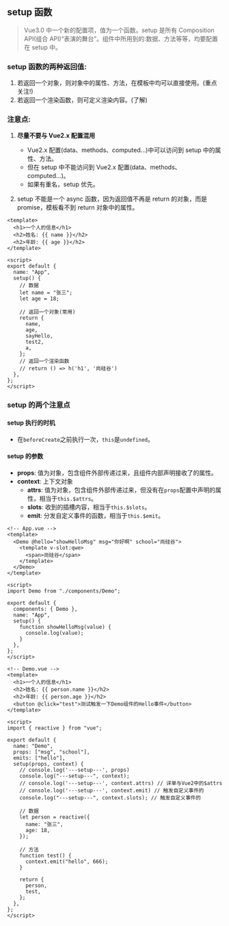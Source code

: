 ## setup 函数

> Vue3.0 中一个新的配置项，值为一个函数。setup 是所有 Composition API(组合 API)“表演的舞台”。组件中所用到的:数据、方法等等，均要配置在 setup 中。

### setup 函数的两种返回值:

1. 若返回一个对象，则对象中的属性、方法，在模板中均可以直接使用。(重点关注!)
2. 若返回一个渲染函数，则可定义渲染内容。(了解)

### 注意点:

1. **尽量不要与 Vue2.x 配置混用**

   - Vue2.x 配置(data、methods、computed...)中可以访问到 setup 中的属性、方法。
   - 但在 setup 中不能访问到 Vue2.x 配置(data、methods、computed...)。
   - 如果有重名，setup 优先。

2. setup 不能是一个 async 函数，因为返回值不再是 return 的对象，而是 promise，模板看不到 return 对象中的属性。

```vue
<template>
  <h1>一个人的信息</h1>
  <h2>姓名: {{ name }}</h2>
  <h2>年龄: {{ age }}</h2>
</template>

<script>
export default {
  name: "App",
  setup() {
    // 数据
    let name = "张三";
    let age = 18;

    // 返回一个对象(常用)
    return {
      name,
      age,
      sayHello,
      test2,
      a,
    };
    // 返回一个渲染函数
    // return () => h('h1', '尚硅谷')
  },
};
</script>
```

### setup 的两个注意点

#### setup 执行的时机

- 在`beforeCreate`之前执行一次，`this`是`undefined`。

#### setup 的参数

- **props**: 值为对象，包含组件外部传递过来，且组件内部声明接收了的属性。
- **context**: 上下文对象
  - **attrs**: 值为对象，包含组件外部传递过来，但没有在`props`配置中声明的属性，相当于`this.$attrs`。
  - **slots**: 收到的插槽内容，相当于`this.$slots`。
  - **emit**: 分发自定义事件的函数，相当于`this.$emit`。

```vue
<!-- App.vue -->
<template>
  <Demo @hello="showHelloMsg" msg="你好啊" school="尚硅谷">
    <template v-slot:qwe>
      <span>尚硅谷</span>
    </template>
  </Demo>
</template>

<script>
import Demo from "./components/Demo";

export default {
  components: { Demo },
  name: "App",
  setup() {
    function showHelloMsg(value) {
      console.log(value);
    }
  },
};
</script>

<!-- Demo.vue -->
<template>
  <h1>一个人的信息</h1>
  <h2>姓名: {{ person.name }}</h2>
  <h2>年龄: {{ person.age }}</h2>
  <button @click="test">测试触发一下Demo组件的Hello事件</button>
</template>

<script>
import { reactive } from "vue";

export default {
  name: "Demo",
  props: ["msg", "school"],
  emits: ["hello"],
  setup(props, context) {
    // console.log('---setup---', props)
    console.log("---setup---", context);
    // console.log('---setup---', context.attrs) // 详单与Vue2中的$attrs
    // console.log('---setup---', context.emit) // 触发自定义事件的
    console.log("---setup---", context.slots); // 触发自定义事件的

    // 数据
    let person = reactive({
      name: "张三",
      age: 18,
    });

    // 方法
    function test() {
      context.emit("hello", 666);
    }

    return {
      person,
      test,
    };
  },
};
</script>
```
